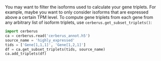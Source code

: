 You may want to filter the isoforms used to calculate your gene triplets. For example, maybe you want to only consider isoforms that are expressed above a certain TPM level. To compute gene triplets from each gene from any arbitrary list of isoform triplets, use `cerberus.get_subset_triplets()`:

```python
import cerberus
ca = cerberus.read('cerberus_annot.h5')
source_name = 'highly_expressed'
tids = ['Gene[1,1,1]', 'Gene[1,2,1]']
df = ca.get_subset_triplets(tids, source_name)
ca.add_triplets(df)
```
